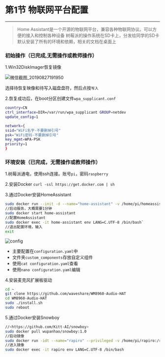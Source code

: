 # 第1节 物联网平台配置

---

>Home Assistant是一个开源的物联网平台，兼容各种物联网协议。可以方便的接入和控制各种设备
>树莓派的操作系统在SD卡上，分发给同学的SD卡默认安装了所有的环境和依赖，相关的文档在桌面上  

### 初始操作（已完成,无需操作或教师操作）

1.Win32DiskImager恢复镜像

![微信截图_20190827191950](https://md.hass.live/%E5%BE%AE%E4%BF%A1%E6%88%AA%E5%9B%BE_20190827191950.png)

选择待恢复映像和待写入磁盘盘符，然后点按`写入`

2.恢复成功后，在boot分区创建文件`wpa_supplicant.conf`

```bash
country=CN
ctrl_interface=DIR=/var/run/wpa_supplicant GROUP=netdev
update_config=1

network={
ssid="WiFi名字-不要删掉引号"
psk="WiFi密码-不要删掉引号"
key_mgmt=WPA-PSK
priority=1
}
```

### 环境安装（已完成，无需操作或教师操作）

1.树莓派通电，使用ssh连接。账号`pi`，密码`raspberry`

2.安装Docker
`curl -ssl https://get.docker.com | sh`

3.通过Docker安装HomeAssistant

```bash
sudo docker run --init -d --name="home-assistant" -v /home/pi/homeassistant:/config -v /etc/localtime:/etc/localtime:ro --net=host homeassistant/raspberrypi3-homeassistant:0.82.0
//启动服务，大概需要1分钟
sudo docker start home-assistant
//配置HomeAssistant
sudo docker exec -it home-assistant env LANG=C.UTF-8 /bin/bash`
//退出配置环境，输入
exit
```

![config](https://md.hass.live/Xnip2019-05-07_18-35-34.png)

- 主要配置在`configuration.yaml`中  
- 文件夹`custom_components`存放自定义组件
- 使用`cat configuration.yaml`查看
- 使用`nano configuration.yaml`编辑

4.安装麦克风扩展板驱动

```bash
cd ~
git clone https://github.com/waveshare/WM8960-Audio-HAT
cd WM8960-Audio-HAT
sudo ./install.sh
sudo reboot
```

5.通过Docker安装Snowboy

```bash
//<https://github.com/Kitt-AI/snowboy>
sudo docker pull wupanhao/snowboy:1.0
//启动镜像
sudo docker run -idt --name="rapiro" --privileged -v /home/pi/rapiro:/rapiro wupanhao/snowboy:1.0 /bin/bash
//进入镜像
sudo docker exec -it rapiro env LANG=C.UTF-8 /bin/bash
```

